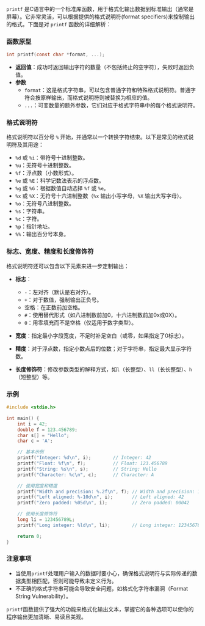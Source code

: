 `printf` 是C语言中的一个标准库函数，用于格式化输出数据到标准输出（通常是屏幕）。它非常灵活，可以根据提供的格式说明符(format specifiers)来控制输出的格式。下面是对 `printf` 函数的详细解析：

### 函数原型

```c
int printf(const char *format, ...);
```

- **返回值**：成功时返回输出字符的数量（不包括终止的空字符），失败时返回负值。
- **参数**
  - `format`：这是格式字符串，可以包含普通字符和特殊格式说明符。普通字符会按原样输出，而格式说明符则被替换为相应的值。
  - `...`：可变数量的额外参数，它们对应于格式字符串中的每个格式说明符。

### 格式说明符

格式说明符以百分号 `%` 开始，并通常以一个转换字符结束。以下是常见的格式说明符及其用途：

- `%d` 或 `%i`：带符号十进制整数。
- `%u`：无符号十进制整数。
- `%f`：浮点数（小数形式）。
- `%e` 或 `%E`：科学记数法表示的浮点数。
- `%g` 或 `%G`：根据数值自动选择 `%f` 或 `%e`。
- `%x` 或 `%X`：无符号十六进制整数（`%x` 输出小写字母，`%X` 输出大写字母）。
- `%o`：无符号八进制整数。
- `%s`：字符串。
- `%c`：字符。
- `%p`：指针地址。
- `%%`：输出百分号本身。

### 标志、宽度、精度和长度修饰符

格式说明符还可以包含以下元素来进一步定制输出：

- **标志**：
  - `-`：左对齐（默认是右对齐）。
  - `+`：对于数值，强制输出正负号。
  - 空格：在正数前加空格。
  - `#`：使用替代形式（如八进制数前加0，十六进制数前加0x或0X）。
  - `0`：用零填充而不是空格（仅适用于数字类型）。

- **宽度**：指定最小字段宽度，不足时补足空白（或零，如果指定了0标志）。

- **精度**：对于浮点数，指定小数点后的位数；对于字符串，指定最大显示字符数。

- **长度修饰符**：修改参数类型的解释方式，如`l`（长整型）、`ll`（长长整型）、`h`（短整型）等。

### 示例

```c
#include <stdio.h>

int main() {
    int i = 42;
    double f = 123.456789;
    char s[] = "Hello";
    char c = 'A';

    // 基本示例
    printf("Integer: %d\n", i);        // Integer: 42
    printf("Float: %f\n", f);          // Float: 123.456789
    printf("String: %s\n", s);         // String: Hello
    printf("Character: %c\n", c);      // Character: A

    // 使用宽度和精度
    printf("Width and precision: %.2f\n", f); // Width and precision: 123.46
    printf("Left aligned: %-10d\n", i);       // Left aligned: 42        
    printf("Zero padded: %05d\n", i);         // Zero padded: 00042

    // 使用长度修饰符
    long li = 123456789L;
    printf("Long integer: %ld\n", li);        // Long integer: 123456789

    return 0;
}
```

### 注意事项

- 当使用`printf`处理用户输入的数据时要小心，确保格式说明符与实际传递的数据类型相匹配，否则可能导致未定义行为。
- 不正确的格式字符串可能会导致安全问题，如格式化字符串漏洞（Format String Vulnerability）。

`printf`函数提供了强大的功能来格式化输出文本，掌握它的各种选项可以使你的程序输出更加清晰、易读且美观。